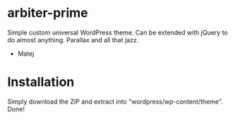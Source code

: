 # arbiter-prime

Simple custom universal WordPress theme. Can be extended with jQuery to do almost anything. Parallax and all that jazz.

- Matej

# Installation

Simply download the ZIP and extract into "wordpress/wp-content/theme". Done!
